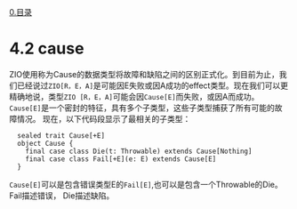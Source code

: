 [0.目录](../0.目录.md)
# 4.2 cause

ZIO使用称为Cause的数据类型将故障和缺陷之间的区别正式化。到目前为止，我们已经说过`ZIO[R，E，A]`是可能因E失败或因A成功的effect类型。现在我们可以更精确地说，类型`ZIO
[R，E，A]`可能会因`Cause[E]`而失败，或因A而成功。`Cause[E]`是一个密封的特征，具有多个子类型，这些子类型捕获了所有可能的故障情况。
现在，以下代码段显示了最相关的子类型：

```
  sealed trait Cause[+E]
  object Cause {
    final case class Die(t: Throwable) extends Cause[Nothing]
    final case class Fail[+E](e: E) extends Cause[E]
  }
```

`Cause[E]`可以是包含错误类型E的`Fail[E]`,也可以是包含一个Throwable的Die。Fail描述错误， Die描述缺陷。
